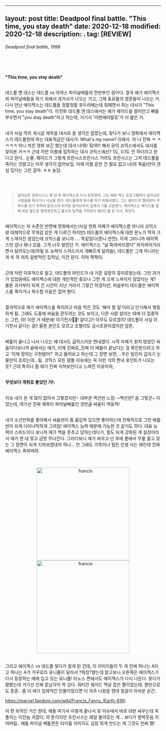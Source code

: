 
---
layout: post
title: Deadpool final battle. "This time, you stay death"
date: 2020-12-18
modified: 2020-12-18
description: .
tag: [REVIEW]
---

###### Deadpool final battle, 1998

<br/><br/>

**"This time, you stay death"**

<br/> 데드풀 앤 데스는 데드풀 vs 아약스 파이널배틀의 전반부인 셈이다. 결국 얘가 에이젝스와 파이널배틀을 하기 위해서 과거사가 나오는 거고, 그때 동료들의 영혼들이 나오는 거. 다시 만난 에이젝스는 데드풀을 정말정말 후두려패는데 줘패면서 하는 대사가 "This time, you stay death"다. 이전화 데드풀 앤 데스에서는 얘가 웨이드를 끌어안고 뼈를 부수면서 "you stay death"라고 하는데, 거기서 '이번에야말로'가 더 붙은 거.

<br/>내가 사실 딱히 게시글 제목을 대사로 쓸 생각은 없었는데, 찾다가 보니 영화에서 에이젝스가 데드풀한테 하는 대표적급인 대사가: What's my name? 이래서. 아 나 진짜 ㅋ ㅋ ㅋㅋㅋ 아니 믜친 영화 보긴 했는데 대사 너!뭐! 줘!와!! 해서 굳이 코믹스에서도 대사를 찾아본 거ㅋㅋ 근데 저런 이름에 집착하는 대사 코믹스에선? 1도, 0.1도 안 하더라고 한다고 한다.. 눈물. 웨이드가 그렇게 프란시스프란시스 거려도 프란시스는 그저 데드풀을 죽이는 것말고는 아무 생각이 없어보임. 이제 이름 같은 건 필요 없고 너(의 죽음)만이 관심 있다는 그런 걸까. ㅎㅎ 농담.  

<br/><br/>
> <small> 살아남은 프란시스는 몇 년 후 에이젝스로 다시 등장한다. 그는 웨폰 엑스 프로그램에서 살아남은 사람들을 죽이거나 사냥을 한다. 데드풀에게 복수를 하기 위해서였다. 그는 웨이드의 텔레포터 주파수를 얻기 위하여 알프스에 위치한 킬러브루의 집에서 그를 고문한다. 에이젝스는 웨이드를 절벽 바로 옆으로 텔레포트하고 불시의 일격을 가하면서 웨이드를 또 다시, 죽인다. </small>

<br/>
에이젝스는 저 수준인 반면에 영화에서는(사실 영화 자체가 에이젝스뿐 아니라 코믹스랑 대체적으로 무게감 같은 게 다르긴 하지만) 데드풀의 에이젝스에 대한 분노가 딱히 크게 느껴지진 않았는데 코믹스를 보니까.. .. 똑같았다(존나 반전). 이게 그러니까 에이젝스만 겁나 화나 있음. 그게 너무 발린단 거. 에이젝스는 "널 죽여버리겠다" 쒸익씌익거리면서 달려오는데(하필 또 능력이 스피드라서 개빠르게 달려옴), 데드풀은 그게 아니라는 게 또 하 믜츼 일방적인 집착남, 이건 된다. 이마 팍팍이.

<br/>근데 저런 덕후적으로 말고, 데드풀의 마인드가 내 기준 굉장히 흥미로웠는데. 그런 과거가 있었음에도 에이젝스에 대한 개인적인 증오나 그런 게 크게 느껴지지 않았다는 게? 
물론 과거부터 되게 긴 시간이 지난 거라서 그렇긴 하겠지만, 
처음부터 데드풀은 에이젝스를 죽이거나 복수할 마음은 없어 뵌다. 

<br/>결과적으로 얘가 에이젝스를 죽이려고 마음 먹은 것도 '해야 할 일'이라고 
인식해서 행동하게 됨. 그래도 도중에 싸움을 관두려는 것도 보이고, 
다른 사람 살리는 데에 더 집중하는 그런, 아! 이런 거 때문에! 
아기천사👶🏻! 같다고!! 
아무도 모르겠지! 데드풀이 사실 아기천사 같다는 걸!! 
물론 본인도 모르고 조켈리도 금시초문이겠지만 암튼. 


<br/>배틀이 끝나고 나서 나오는 얘 대사도 급작스러운 짠내였다. 
시작 자체가 원치 않았던 싸움이다보니까 끝에서는 얘가, 
이제 진짜로_진짜 이 배틀이 끝났다는 걸 확인받으려고 하고 
'이제 정의는 구현됐어?' 하고 물어보고 하는데 그 장면 보면, ..무슨 일인지 갑자기 눈물만이 흐르는데.. 됨. 
코믹스 모든 덷풀 이슈에는 꼭 이런 식의 짠내 포인트가 나오는 듯? 
근데 특히나 좀 애가 진짜 지쳐보인다고 느껴진 이유이자, 

<br/>**무엇보다 개취로 좋았던 거!:**


<br/>
이슈 내가 본 게 많이 없어서 그렇겠지만💦 대부분 액션씬 느낌:
~액션씬? 음 그렇군~ 이었는데, 여기선 진짜 제목이 파이널배틀인 것만큼 싸움이 역동적!

<br/>내가 소년만화를 좋아해서 싸움씬이 좀 흡입력 있으면 좋아하는데 전체적으로 그런 배틀씬이 되게 다이나믹하게 그려짐! 
에이젝스 능력 때문에 가능한 것 같기도 하다. 대표 능력이 스피드이다 보니까 애가 맥을 못추고 당하는데다가, 
힘도 되게 강화된 게 설정이라서 애가 한 대 맞고 금방 무너진다. 그러다보니 얘가 싸우고 난 후에 뭍에서 무릎 꿇고 앉는 
그 장면이 되게 지쳐보였대야 하나... 안 그래도 가뜩이나 힘든 인생 사는 애인데 진짜 에이젝스 죽여버려.


<br/><p><center>
<img src="https://www.liveabout.com/thmb/swFjBIlpa7cffoErIk6Y9rqTUiM=/900x0/filters:no_upscale():max_bytes(150000):strip_icc():format(webp)/DeadpoolandAjaxbySteveHarrisReggieJonesandChrisSotomayor-56a5420e3df78cf772875ac2.jpg" alt="francis" height="300">  <img src="https://vignette.wikia.nocookie.net/marveldatabase/images/c/cd/Francis_Fanny_%28Earth-616%29_from_Deadpool_vs._Thanos_Vol_1_1_001.jpg/revision/latest/scale-to-width-down/343?cb=20170126040425" alt="francis" height="300"></center></p>


<br/>그리고 에이젝스 vs 데드풀 찾다가 알게 된 건데, 이 이미지들이 두 개 안에 하나는 A이고 하나는 A가 거꾸로라 유니폼이 달라서 ?뭐징?했는데 
알고보니 오른쪽은 에이젝스가 다시 등장하는 때에 입고 있는 유니폼! 타노스 편에서도 에이젝스가 다시 나온다. 찾다가 짤봤는데 거기선 진짜 훈남각이 딱 섰다.
줘터진 웨이드 멱살 잡은 짤이었는데. 짤만으로도 훈훈.. 좀 더 얘가 입체적인 인물이었으면 더 자주 나왔을 텐데 얼굴이 아쉬운 순간..

https://marvel.fandom.com/wiki/Francis_Fanny_(Earth-616)


이 편 외적인 거긴 한데, 얘들 여기서 이렇게 끝나서 뒷 이슈에서 바로 대판 싸우는데 
꼭 풀이는 미친놈 귀찮다, 의 톤이지만 프란시스는 레알 돌아있는 게... 
보다가 함박웃음 지어버림.. 얘들 파이널 배틀편은 타이틀 이미지도 심장 뛰게 만드는 게 그것도 진짜 짱!
